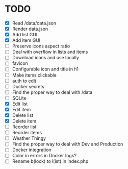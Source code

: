 # TODO

* [x] Read /data/data.json
* [x] Render data.json
* [x] Add list GUI
* [x] Add item GUI
* [ ] Preserve icons aspect ratio
* [ ] Deal with overflow in lists and items
* [ ] Download icons and use locally
* [ ] favicon
* [ ] Configurable icon and title in h1
* [ ] Make items clickable
* [ ] auth to edit
* [ ] Docker secrets
* [ ] Find the proper way to deal with /data
* [ ] SQLite
* [x] Edit list
* [x] Edit item
* [x] Delete list
* [x] Delete item
* [ ] Reorder list
* [ ] Reorder items
* [ ] Weather Thingy
* [ ] Find the proper way to deal with Dev and Production
* [ ] Docker integration
* [ ] Color in errors in Docker logs?
* [ ] Rename b(lock) to l(ist) in index.php
